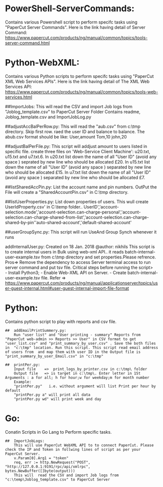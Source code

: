 # PowerShell-ServerCommands: 
 Contains various Powershell script to perform specifc tasks using "PaperCut Server Commands". Here is the link having detail of Server Command: https://www.papercut.com/products/ng/manual/common/topics/tools-server-command.html
  
#  Python-WebXML: 
 Contains various Python scripts to perform specifc tasks using "PaperCut XML Web Services APIs". Here is the link having detail of The XML Web Services API: https://www.papercut.com/products/ng/manual/common/topics/tools-web-services.html

##ImportJobs: 
	This will read the CSV and import Job logs from "Joblog_template.csv" to PaperCut Server Folder Contains readme, Joblog_template.csv and ImportJobLog.py

##adjustAccBalPerRow.py:
This will read the "aub.csv" from c:\tmp directory. Skip first row. raed the user ID and balance to balance. The abub.csv format should be like: User,amount Tom,10 john,20

##adjustBalPerFile.py: 
This script will addjust amount to users listed in specific file. create three files on 'Web-Service Client Machine': u20.txt, u15.txt and u7.txt.6. In u20.txt list down the name of all "User ID" (avoid any space ) seprated by new line who should be allocated £20. In u15.txt list down the name of all "User ID" (avoid any space ) separated by new line who should be allocated £15. In u7.txt list down the name of all "User ID" (avoid any space ) separated by new line who should be allocated £7.

##listSharedAccPin.py:
List the account name and pin numbers. OutPut the File will create a "SharedAccountPin.csv" in C:\tmp directory.

##listUserProperties.py:
List down properties of users. This wull create UserIdProperty.csv' in C:\temp folder.. UserID','account-selection.mode','account-selection.can-charge-personal','account-selection.can-charge-shared-from-list','account-selection.can-charge-shared-by-pin''auto-shared-account','default-shared-account'

##userGroupSync.py:
This script will run UseAnd Group Synch whenever it runs

addInternalUser.py:
Created on 18 Jan. 2018 @author: nikhils
This script is to create internal users in Bulk using web-xml API..
it reads batch-internal-user-example.tsv from c:\tmp directory and set properties.Please refrence.
Pros=> Remove the dependency to access Server terminal access to run server command and put tsv file.
 	Critical steps before running the script>  
    		- Install Python3; 
    		- Enable Web-XML API on Server.
    		- Create batch-internal-user-example.tsv file. 
      		Refer => https://www.papercut.com/products/ng/manual/applicationserver/topics/user-guest-internal.html#user-guest-internal-import-file-format


#  Python: 
Contains python script to play with reports and csv file.
	
	##	addEmailPrintSummery.py: 
		Run "user list" and "User printing - summary" Reports from "PaperCut web-admin >> Reports >> User" in CSV format to get "user_list.csv" and "print_summary_by_user.csv" . Save the both files in  "c:\tmp" location. Run this script. This script read email address of users from  and map them with user ID in the Output file is "print_summary_by_user_Email.csv" in "c:\tmp"
	
	##	printPer.py:
		Input file    =>  print_logs_by_printer.csv in c:\tmp\ folder 
		Output file   => is target in c:\tmp\. Enter letter in 1St Arguments : a for all; h for hour;w for weekday;m for month number 
		Example: 
		"printPer.py"   i.e. without argument will list Print per hour by default
		"printPer.py a" will print all data
		"printPer.py wd" will print week and day  
		
# Go:
Conatin Scripts in Go Lang to Perform specific tasks.
	
	##	ImportJobLogs:
		This will use PaperCut WebXML API to to connect PaperCut. Please check the IP and Token in follwing lines of script as per your PaperCut Server.
		v.Param[0].Arg1 = "token" 
		req, err := http.NewRequest("POST", "http://127.0.0.1:9191/rpc/api/xmlrpc", bytes.NewBuffer([]byte(output)))
		This will  read the CSV and import Job logs from "c:\temp\Joblog_template.csv" to PaperCut Server	
